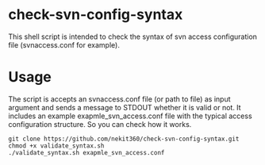 # check-svn-config-syntax
This shell script is intended to check the syntax of svn access configuration file (svnaccess.conf for example).

# Usage

The script is accepts an svnaccess.conf file (or path to file) as input argument and sends a message to STDOUT whether it is valid or not.
It includes an example exapmle_svn_access.conf file with the typical access configuration structure. So you can check how it works.

```
git clone https://github.com/nekit360/check-svn-config-syntax.git
chmod +x validate_syntax.sh
./validate_syntax.sh exapmle_svn_access.conf
```
